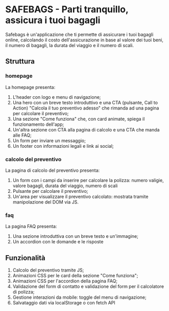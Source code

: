 # SAFEBAGS - Parti tranquillo, assicura i tuoi bagagli

Safebags è un'applicazione che ti permette di assicurare i tuoi bagagli online, calcolando il costo dell'assicurazione in base al valore dei tuoi beni, il numero di bagagli, la durata del viaggio e il numero di scali.

## Struttura

### homepage

La homepage presenta:

1. L'header con logo e menu di navigazione;
2. Una hero con un breve testo introduttivo e una CTA (pulsante, Call to Action) "Calcola il tuo preventivo adesso" che rimanda ad una pagina per calcolare il preventivo;
3. Una sezione "Come funziona" che, con card animate, spiega il funzionamento dell'app;
4. Un'altra sezione con CTA alla pagina di calcolo e una CTA che manda alle FAQ;
5. Un form per inviare un messaggio;
6. Un footer con informazioni legali e link ai social;

### calcolo del preventivo

La pagina di calcolo del preventivo presenta:

1. Un form con i campi da inserire per calcolare la polizza: numero valigie, valore bagagli, durata del viaggio, numero di scali
2. Pulsante per calcolare il preventivo;
3. Un'area per visualizzare il preventivo calcolato: mostrata tramite manipolazione del DOM via JS.

### faq

La pagina FAQ presenta:

1. Una sezione introduttiva con un breve testo e un'immagine;
2. Un accordion con le domande e le risposte

## Funzionalità

1. Calcolo del preventivo tramite JS;
2. Animazioni CSS per le card della sezione "Come funziona";
3. Animazioni CSS per l'accordion della pagina FAQ;
4. Validazione del form di contatto e validazione del form per il calcolatore di polizza;
5. Gestione interazioni da mobile: toggle del menu di navigazione;
6. Salvataggio dati via localStorage o con fetch API
